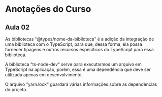 # Anotações do Curso

## Aula 02

As bibliotecas "@types/nome-da-biblioteca" é a adição da integração de uma biblioteca com o TypeScript, para que, dessa forma, ela possa fornecer tipagens e outros recursos específicos do TypeScript para essa biblioteca.

A biblioteca "ts-node-dev" serve para executarmos um arquivo em TypeScript na aplicação, porém, essa é uma dependência que deve ser utilizada apenas em desenvolvimento.

O arquivo "yarn.lock" guardará várias informações sobre as dependências do projeto.

